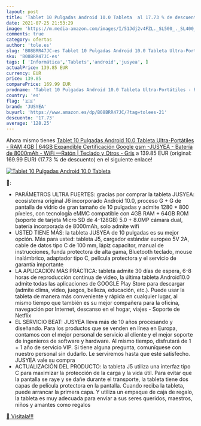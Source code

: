 ```yaml
---
layout: post
title: 'Tablet 10 Pulgadas Android 10.0 Tableta  al 17.73 % de descuento'
date: 2021-07-25 21:53:29
image: 'https://m.media-amazon.com/images/I/51Jdj2v4FZL._SL500_._SL400_.jpg'
comments: true
category: ofertas
author: 'tole.es'
slug: 'B08BRR47JC-es Tablet 10 Pulgadas Android 10.0 Tableta Ultra-Portátiles -...'
sku: 'B08BRR47JC-es'
tags: [ 'Informática','Tablets','android','jusyea', ]
actualPrice: 139.85 EUR
currency: EUR
price: 139.85
comparePrice: 169.99 EUR
prodname: 'Tablet 10 Pulgadas Android 10.0 Tableta Ultra-Portátiles - RAM 4GB | 64GB Expandible  Certificación Google gsm  -JUSYEA - Batería de 8000mAh - WiFi —Ratón | Teclado y Otros - Gris'
country: 'es'
flag: '🇪🇸'
brand: 'JUSYEA'
buyurl: 'https://www.amazon.es/dp/B08BRR47JC/?tag=tolees-21'
descuento: '17.73'
average: '128.25'
---
```


Ahora mismo tienes [Tablet 10 Pulgadas Android 10.0 Tableta Ultra-Portátiles - RAM 4GB | 64GB Expandible  Certificación Google gsm  -JUSYEA - Batería de 8000mAh - WiFi —Ratón | Teclado y Otros - Gris](https://www.amazon.es/dp/B08BRR47JC/?tag=tolees-21) a 139.85 EUR (original: 169.99 EUR) (17.73 %  de descuento) en el siguiente enlace!

[![Tablet 10 Pulgadas Android 10.0 Tableta ](https://m.media-amazon.com/images/I/51Jdj2v4FZL._SL500_._SL400_.jpg)](https://www.amazon.es/dp/B08BRR47JC/?tag=tolees-21)

🔎:

- PARÁMETROS ULTRA FUERTES: gracias por comprar la tableta JUSYEA: ecosistema original J6 incorporado Android 10.0, proceso G + G de pantalla de vidrio de gran tamaño de 10 pulgadas y admite 1280 * 800 píxeles, con tecnología eMMC compatible con 4GB RAM + 64GB ROM (soporte de tarjeta Micro SD de 4-128GB) 5.0 + 8.0MP cámara dual, batería incorporada de 8000mAh, solo admite wifi
- USTED TIENE MÁS: la tableta JUSYEA de 10 pulgadas es su mejor opción. Más para usted: tableta J5, cargador estándar europeo 5V 2A, cable de datos tipo C de 100 mm, lápiz capacitor, manual de instrucciones, funda protectora de alta gama, Bluetooth teclado, mouse inalámbrico, adaptador tipo C, película protectora y el servicio de garantía importante
- LA APLICACIÓN MÁS PRÁCTICA: tableta admite 30 días de espera, 6-8 horas de reproducción continua de video, la última tableta Android10.0 admite todas las aplicaciones de GOOGLE Play Store para descargar (admite clima, video, juegos, belleza, educación, etc.). Puede usar la tableta de manera más conveniente y rápida en cualquier lugar, al mismo tiempo que también es su mejor compañera para la oficina, navegación por Internet, descanso en el hogar, viajes - Soporte de Netflix
- EL SERVICIO BEAT: JUSYEA lleva más de 10 años procesando y diseñando. Para los productos que se venden en línea en Europa, contamos con el mejor personal de servicio al cliente y el mejor soporte de ingenieros de software y hardware. Al mismo tiempo, disfrutará de 1 + 1 año de servicio VIP. Si tiene alguna pregunta, comuníquese con nuestro personal sin dudarlo. Le serviremos hasta que esté satisfecho. JUSYEA vale su compra
- ACTUALIZACIÓN DEL PRODUCTO: la tableta J5 utiliza una interfaz tipo C para maximizar la protección de la carga y la vida útil. Para evitar que la pantalla se raye y se dañe durante el transporte, la tableta tiene dos capas de película protectora en la pantalla. Cuando reciba la tableta, puede arrancar la primera capa. Y utiliza un empaque de caja de regalo, la tableta es muy adecuada para enviar a sus seres queridos, maestros, niños y amantes como regalos

[🛒 Visítala!!!](https://www.amazon.es/dp/B08BRR47JC/?tag=tolees-21)
